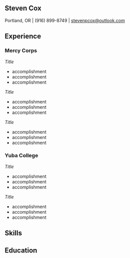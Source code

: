 ## Steven Cox

Portland, OR | (916) 899-8749 | stevenpcox@outlook.com 

## Experience

### Mercy Corps 

*Title*
- accomplishment
- accomplishment
- accomplishment

*Title*
- accomplishment
- accomplishment
- accomplishment

*Title*
- accomplishment
- accomplishment
- accomplishment

### Yuba College 

*Title*
- accomplishment
- accomplishment
- accomplishment

*Title*
- accomplishment
- accomplishment
- accomplishment

## Skills



## Education
